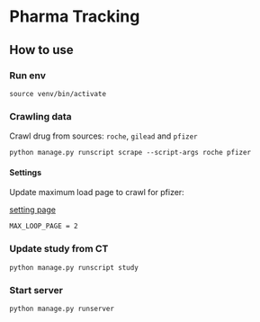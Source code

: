 # Pharma Tracking
## How to use
### Run env
`source venv/bin/activate`

### Crawling data
Crawl drug from sources: `roche`, `gilead` and `pfizer`

`python manage.py runscript scrape --script-args roche pfizer`

#### Settings

Update maximum load page to crawl for pfizer:

[setting page](scripts/pfizer_header.py#L25)

`MAX_LOOP_PAGE = 2`

### Update study from CT

`python manage.py runscript study`

### Start server
`python manage.py runserver`